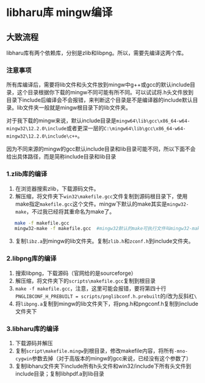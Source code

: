 # libharu库 mingw编译

## 大致流程

libharu库有两个依赖库，分别是zlib和libpng。所以，需要先编译这两个库。  

### 注意事项
所有库编译后，需要将lib文件和头文件放到mingw中g++或gcc的默认include目录，这个目录根据你下载的mingw不同可能有所不同。可以试试将.h头文件放到目录下include后编译会不会报错，来判断这个目录是不是编译器的include默认目录。lib文件夹一般就是mingw根目录下的lib文件夹。  

对于我下载的mingw来说，默认include目录是`mingw64\lib\gcc\x86_64-w64-mingw32\12.2.0\include`或者更深一层的`C:\mingw64\lib\gcc\x86_64-w64-mingw32\12.2.0\include\c++`。  

因为不同来源的mingw的gcc默认include目录和lib目录可能不同，所以下面不会给出具体路径，而是简称include目录和lib目录

### 1.zlib库的编译

1. 在浏览器搜索zlib，下载源码文件。
2. 解压缩，将文件夹下`win32\makefile.gcc`文件复制到源码根目录下，使用make指定`makefile.gcc`这个文件。mingw下默认的make其实是`mingw32-make`，不过我已经将其重命名为make了。
```bash 
   make -f makefile.gcc
   mingw32-make -f makefile.gcc  #mingw32默认的make可执行文件叫mingw32-make
```
3. 复制`libz.a`到mingw的lib文件夹。复制`zlib.h`和`zconf.h`到include文件夹。

### 2.libpng库的编译

1. 搜索libpng，下载源码（官网给的是sourceforge）
2. 解压缩，将文件夹下的`scripts\makefile.gcc`复制到根目录
3. `make -f makefile.gcc`，注意，这里可能会报错，要将第四十行`PNGLIBCONF_H_PREBUILT = scripts/pnglibconf.h.prebuilt`的/改为反斜杠`\ `
4. 将`libpng.a`复制到mingw的lib文件夹下，将png.h和pngconf.h复制到include文件夹下

### 3.libharu库的编译

1. 下载源码并解压
2. 复制`script\makefile.mingw`到根目录，修改makefile内容，将所有`-mno-cygwin`参数去掉（对于高版本的mingw的gcc来说，已经没有这个参数了）
3. 复制libharu文件夹下include所有h头文件和win32/include下所有头文件到include目录；复制libhpdf.a到lib目录